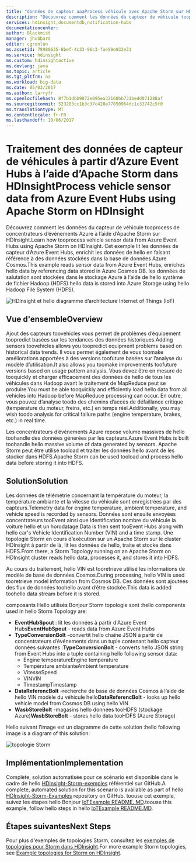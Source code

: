 ```yaml
---
title: "données de capteur aaaProcess véhicule avec Apache Storm sur HDInsight | Documents Microsoft"
description: "Découvrez comment les données du capteur de véhicule tooprocess de concentrateurs d’événements à l’aide d’Apache Storm sur HDInsight. Ajouter des données de modèle à partir de la base de données Azure Cosmos et stocker la sortie toostorage."
services: hdinsight,documentdb,notification-hubs
documentationcenter: 
author: Blackmist
manager: jhubbard
editor: cgronlun
ms.assetid: 78980635-8bef-4c33-96c3-fae50e932e31
ms.service: hdinsight
ms.custom: hdinsightactive
ms.devlang: java
ms.topic: article
ms.tgt_pltfrm: na
ms.workload: big-data
ms.date: 05/03/2017
ms.author: larryfr
ms.openlocfilehash: 8f7b1dbb9072e095ea32160bb731bedd071288af
ms.sourcegitcommit: 523283cc1b3c37c428e77850964dc1c33742c5f0
ms.translationtype: MT
ms.contentlocale: fr-FR
ms.lasthandoff: 10/06/2017
---
```

# <a name="process-vehicle-sensor-data-from-azure-event-hubs-using-apache-storm-on-hdinsight"></a><span data-ttu-id="13d3c-104">Traitement des données de capteur de véhicules à partir d’Azure Event Hubs à l’aide d’Apache Storm dans HDInsight</span><span class="sxs-lookup"><span data-stu-id="13d3c-104">Process vehicle sensor data from Azure Event Hubs using Apache Storm on HDInsight</span></span>

<span data-ttu-id="13d3c-105">Découvrez comment les données du capteur de véhicule tooprocess de concentrateurs d’événements Azure à l’aide d’Apache Storm sur HDInsight.</span><span class="sxs-lookup"><span data-stu-id="13d3c-105">Learn how tooprocess vehicle sensor data from Azure Event Hubs using Apache Storm on HDInsight.</span></span> <span data-ttu-id="13d3c-106">Cet exemple lit les données de capteur d’Azure Event Hubs, enrichit les données de hello en faisant référence à des données stockées dans la base de données Azure Cosmos.</span><span class="sxs-lookup"><span data-stu-id="13d3c-106">This example reads sensor data from Azure Event Hubs, enriches hello data by referencing data stored in Azure Cosmos DB.</span></span> <span data-ttu-id="13d3c-107">les données de salutation sont stockées dans le stockage Azure à l’aide de hello système de fichier Hadoop (HDFS).</span><span class="sxs-lookup"><span data-stu-id="13d3c-107">hello data is stored into Azure Storage using hello Hadoop File System (HDFS).</span></span>

![HDInsight et hello diagramme d’architecture Internet of Things (IoT)](./media/hdinsight-storm-iot-eventhub-documentdb/iot.png)

## <a name="overview"></a><span data-ttu-id="13d3c-109">Vue d'ensemble</span><span class="sxs-lookup"><span data-stu-id="13d3c-109">Overview</span></span>

<span data-ttu-id="13d3c-110">Ajout des capteurs toovehicles vous permet de problèmes d’équipement toopredict basées sur les tendances des données historiques.</span><span class="sxs-lookup"><span data-stu-id="13d3c-110">Adding sensors toovehicles allows you toopredict equipment problems based on historical data trends.</span></span> <span data-ttu-id="13d3c-111">Il vous permet également de vous toomake améliorations apportées à des versions toofuture basées sur l’analyse du modèle d’utilisation.</span><span class="sxs-lookup"><span data-stu-id="13d3c-111">It also allows you toomake improvements toofuture versions based on usage pattern analysis.</span></span> <span data-ttu-id="13d3c-112">Vous devez être en mesure de tooquickly et charger efficacement des données de hello de tous les véhicules dans Hadoop avant le traitement de MapReduce peut se produire.</span><span class="sxs-lookup"><span data-stu-id="13d3c-112">You must be able tooquickly and efficiently load hello data from all vehicles into Hadoop before MapReduce processing can occur.</span></span> <span data-ttu-id="13d3c-113">En outre, vous pouvez d’analyse toodo des chemins d’accès de défaillance critique (température du moteur, freins, etc.) en temps réel.</span><span class="sxs-lookup"><span data-stu-id="13d3c-113">Additionally, you may wish toodo analysis for critical failure paths (engine temperature, brakes, etc.) in real time.</span></span>

<span data-ttu-id="13d3c-114">Les concentrateurs d’événements Azure repose volume massives de hello toohandle des données générées par les capteurs.</span><span class="sxs-lookup"><span data-stu-id="13d3c-114">Azure Event Hubs is built toohandle hello massive volume of data generated by sensors.</span></span> <span data-ttu-id="13d3c-115">Apache Storm peut être utilisé tooload et traiter les données hello avant de les stocker dans HDFS.</span><span class="sxs-lookup"><span data-stu-id="13d3c-115">Apache Storm can be used tooload and process hello data before storing it into HDFS.</span></span>

## <a name="solution"></a><span data-ttu-id="13d3c-116">Solution</span><span class="sxs-lookup"><span data-stu-id="13d3c-116">Solution</span></span>

<span data-ttu-id="13d3c-117">Les données de télémétrie concernant la température du moteur, la température ambiante et la vitesse du véhicule sont enregistrées par des capteurs.</span><span class="sxs-lookup"><span data-stu-id="13d3c-117">Telemetry data for engine temperature, ambient temperature, and vehicle speed is recorded by sensors.</span></span> <span data-ttu-id="13d3c-118">Données sont ensuite envoyées concentrateurs tooEvent ainsi que Identification nombre du véhicule la voiture hello et un horodatage.</span><span class="sxs-lookup"><span data-stu-id="13d3c-118">Data is then sent tooEvent Hubs along with hello car's Vehicle Identification Number (VIN) and a time stamp.</span></span> <span data-ttu-id="13d3c-119">Une topologie Storm en cours d’exécution sur un Apache Storm sur le cluster HDInsight à partir de là, lit les données de hello, traite et stocke dans HDFS.</span><span class="sxs-lookup"><span data-stu-id="13d3c-119">From there, a Storm Topology running on an Apache Storm on HDInsight cluster reads hello data, processes it, and stores it into HDFS.</span></span>

<span data-ttu-id="13d3c-120">Au cours du traitement, hello VIN est tooretrieve utilisé les informations de modèle de base de données Cosmos.</span><span class="sxs-lookup"><span data-stu-id="13d3c-120">During processing, hello VIN is used tooretrieve model information from Cosmos DB.</span></span> <span data-ttu-id="13d3c-121">Ces données sont ajoutées des flux de données toohello avant d’être stockée.</span><span class="sxs-lookup"><span data-stu-id="13d3c-121">This data is added toohello data stream before it is stored.</span></span>

<span data-ttu-id="13d3c-122">composants Hello utilisés Bonjour Storm topologie sont :</span><span class="sxs-lookup"><span data-stu-id="13d3c-122">hello components used in hello Storm Topology are:</span></span>

* <span data-ttu-id="13d3c-123">**EventHubSpout** : lit les données à partir d'Azure Event Hubs</span><span class="sxs-lookup"><span data-stu-id="13d3c-123">**EventHubSpout** - reads data from Azure Event Hubs</span></span>
* <span data-ttu-id="13d3c-124">**TypeConversionBolt** -convertit hello chaîne JSON à partir de concentrateurs d’événements dans un tuple contenant hello capteur données suivantes :</span><span class="sxs-lookup"><span data-stu-id="13d3c-124">**TypeConversionBolt** - converts hello JSON string from Event Hubs into a tuple containing hello following sensor data:</span></span>
    * <span data-ttu-id="13d3c-125">Engine temperature</span><span class="sxs-lookup"><span data-stu-id="13d3c-125">Engine temperature</span></span>
    * <span data-ttu-id="13d3c-126">Température ambiante</span><span class="sxs-lookup"><span data-stu-id="13d3c-126">Ambient temperature</span></span>
    * <span data-ttu-id="13d3c-127">Vitesse</span><span class="sxs-lookup"><span data-stu-id="13d3c-127">Speed</span></span>
    * <span data-ttu-id="13d3c-128">VIN</span><span class="sxs-lookup"><span data-stu-id="13d3c-128">VIN</span></span>
    * <span data-ttu-id="13d3c-129">Timestamp</span><span class="sxs-lookup"><span data-stu-id="13d3c-129">Timestamp</span></span>
* <span data-ttu-id="13d3c-130">**DataReferencBolt** -recherche de base de données Cosmos à l’aide de hello VIN modèle du véhicule hello</span><span class="sxs-lookup"><span data-stu-id="13d3c-130">**DataReferencBolt** - looks up hello vehicle model from Cosmos DB using hello VIN</span></span>
* <span data-ttu-id="13d3c-131">**WasbStoreBolt** -magasins hello données tooHDFS (stockage Azure)</span><span class="sxs-lookup"><span data-stu-id="13d3c-131">**WasbStoreBolt** - stores hello data tooHDFS (Azure Storage)</span></span>

<span data-ttu-id="13d3c-132">Hello suivant l’image est un diagramme de cette solution :</span><span class="sxs-lookup"><span data-stu-id="13d3c-132">hello following image is a diagram of this solution:</span></span>

![topologie Storm](./media/hdinsight-storm-iot-eventhub-documentdb/iottopology.png)

## <a name="implementation"></a><span data-ttu-id="13d3c-134">Implémentation</span><span class="sxs-lookup"><span data-stu-id="13d3c-134">Implementation</span></span>

<span data-ttu-id="13d3c-135">Complète, solution automatisée pour ce scénario est disponible dans le cadre de hello [HDInsight-Storm-exemples](https://github.com/hdinsight/hdinsight-storm-examples) référentiel sur GitHub.</span><span class="sxs-lookup"><span data-stu-id="13d3c-135">A complete, automated solution for this scenario is available as part of hello [HDInsight-Storm-Examples](https://github.com/hdinsight/hdinsight-storm-examples) repository on GitHub.</span></span> <span data-ttu-id="13d3c-136">toouse cet exemple, suivez les étapes hello Bonjour [IoTExample README. MD](https://github.com/hdinsight/hdinsight-storm-examples/blob/master/IotExample/README.md).</span><span class="sxs-lookup"><span data-stu-id="13d3c-136">toouse this example, follow hello steps in hello [IoTExample README.MD](https://github.com/hdinsight/hdinsight-storm-examples/blob/master/IotExample/README.md).</span></span>

## <a name="next-steps"></a><span data-ttu-id="13d3c-137">Étapes suivantes</span><span class="sxs-lookup"><span data-stu-id="13d3c-137">Next Steps</span></span>

<span data-ttu-id="13d3c-138">Pour plus d'exemples de topologies Storm, consultez les [exemples de topologies pour Storm dans HDInsight](hdinsight-storm-example-topology.md).</span><span class="sxs-lookup"><span data-stu-id="13d3c-138">For more example Storm topologies, see [Example topologies for Storm on HDInsight](hdinsight-storm-example-topology.md).</span></span>

